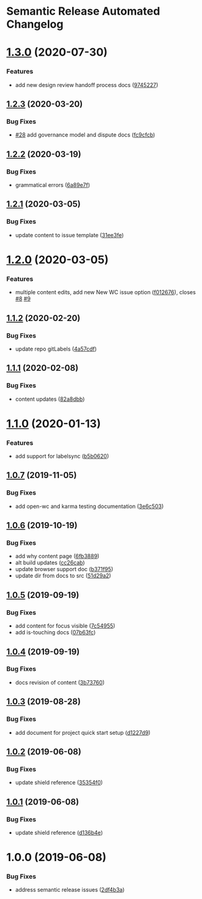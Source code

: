 # Semantic Release Automated Changelog

# [1.3.0](https://github.com/AlaskaAirlines/auro/compare/v1.2.3...v1.3.0) (2020-07-30)


### Features

* add new design review handoff process docs ([9745227](https://github.com/AlaskaAirlines/auro/commit/9745227a2ae6470d61c1c43c40bc1b764e258f71))

## [1.2.3](https://github.com/AlaskaAirlines/auro/compare/v1.2.2...v1.2.3) (2020-03-20)


### Bug Fixes

* [#28](https://github.com/AlaskaAirlines/auro/issues/28) add governance model and dispute docs ([fc9cfcb](https://github.com/AlaskaAirlines/auro/commit/fc9cfcb))

## [1.2.2](https://github.com/AlaskaAirlines/auro/compare/v1.2.1...v1.2.2) (2020-03-19)


### Bug Fixes

* grammatical errors ([6a89e7f](https://github.com/AlaskaAirlines/auro/commit/6a89e7f))

## [1.2.1](https://github.com/AlaskaAirlines/auro/compare/v1.2.0...v1.2.1) (2020-03-05)


### Bug Fixes

* update content to issue template ([31ee3fe](https://github.com/AlaskaAirlines/auro/commit/31ee3fe))

# [1.2.0](https://github.com/AlaskaAirlines/auro/compare/v1.1.2...v1.2.0) (2020-03-05)


### Features

* multiple content edits, add new New WC issue option ([f012676](https://github.com/AlaskaAirlines/auro/commit/f012676)), closes [#8](https://github.com/AlaskaAirlines/auro/issues/8) [#9](https://github.com/AlaskaAirlines/auro/issues/9)

## [1.1.2](https://github.com/AlaskaAirlines/OrionStatelessComponents__docs/compare/v1.1.1...v1.1.2) (2020-02-20)


### Bug Fixes

* update repo gitLabels ([4a57cdf](https://github.com/AlaskaAirlines/OrionStatelessComponents__docs/commit/4a57cdf))

## [1.1.1](https://github.com/AlaskaAirlines/OrionStatelessComponents__docs/compare/v1.1.0...v1.1.1) (2020-02-08)


### Bug Fixes

* content updates ([82a8dbb](https://github.com/AlaskaAirlines/OrionStatelessComponents__docs/commit/82a8dbb))

# [1.1.0](https://github.com/AlaskaAirlines/OrionStatelessComponents__docs/compare/v1.0.7...v1.1.0) (2020-01-13)


### Features

* add support for labelsync ([b5b0620](https://github.com/AlaskaAirlines/OrionStatelessComponents__docs/commit/b5b0620))

## [1.0.7](https://github.com/AlaskaAirlines/OrionStatelessComponents__docs/compare/v1.0.6...v1.0.7) (2019-11-05)


### Bug Fixes

* add open-wc and karma testing documentation ([3e6c503](https://github.com/AlaskaAirlines/OrionStatelessComponents__docs/commit/3e6c503))

## [1.0.6](https://github.com/AlaskaAirlines/OrionStatelessComponents__docs/compare/v1.0.5...v1.0.6) (2019-10-19)


### Bug Fixes

* add why content page ([6fb3889](https://github.com/AlaskaAirlines/OrionStatelessComponents__docs/commit/6fb3889))
* alt build updates ([cc26cab](https://github.com/AlaskaAirlines/OrionStatelessComponents__docs/commit/cc26cab))
* update browser support doc ([b371f95](https://github.com/AlaskaAirlines/OrionStatelessComponents__docs/commit/b371f95))
* update dir from docs to src ([51d29a2](https://github.com/AlaskaAirlines/OrionStatelessComponents__docs/commit/51d29a2))

## [1.0.5](https://github.com/AlaskaAirlines/OrionStatelessComponents__docs/compare/v1.0.4...v1.0.5) (2019-09-19)


### Bug Fixes

* add content for focus visible ([7c54955](https://github.com/AlaskaAirlines/OrionStatelessComponents__docs/commit/7c54955))
* add is-touching docs ([07b63fc](https://github.com/AlaskaAirlines/OrionStatelessComponents__docs/commit/07b63fc))

## [1.0.4](https://github.com/AlaskaAirlines/OrionStatelessComponents__docs/compare/v1.0.3...v1.0.4) (2019-09-19)


### Bug Fixes

* docs revision of content ([3b73760](https://github.com/AlaskaAirlines/OrionStatelessComponents__docs/commit/3b73760))

## [1.0.3](https://github.com/AlaskaAirlines/OrionStatelessComponents__docs/compare/v1.0.2...v1.0.3) (2019-08-28)


### Bug Fixes

* add document for project quick start setup ([d1227d9](https://github.com/AlaskaAirlines/OrionStatelessComponents__docs/commit/d1227d9))

## [1.0.2](https://github.com/AlaskaAirlines/OrionStatelessComponents__docs/compare/v1.0.1...v1.0.2) (2019-06-08)


### Bug Fixes

* update shield reference ([35354f0](https://github.com/AlaskaAirlines/OrionStatelessComponents__docs/commit/35354f0))

## [1.0.1](https://github.com/AlaskaAirlines/OrionStatelessComponents__docs/compare/v1.0.0...v1.0.1) (2019-06-08)


### Bug Fixes

* update shield reference ([d136b4e](https://github.com/AlaskaAirlines/OrionStatelessComponents__docs/commit/d136b4e))

# 1.0.0 (2019-06-08)


### Bug Fixes

* address semantic release issues ([2df4b3a](https://github.com/AlaskaAirlines/OrionStatelessComponents__docs/commit/2df4b3a))
